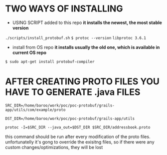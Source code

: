 # TWO WAYS OF INSTALLING


  - USING SCRIPT added to this repo 
  **it installs the newest, the most stable version**
  
`./scripts/install_protobuf.sh`
  `$ protoc --version`
	`libprotoc 3.6.1`


  - install from OS repo 
  **it installs usually the old one, which is available in current OS repo**
  
  `$ sudo apt-get install protobuf-compiler`

# AFTER CREATING PROTO FILES YOU HAVE TO GENERATE .java FILES

`SRC_DIR=/home/baroo/work/poc/poc-protobuf/grails-app/utils/com/example/proto`

`DST_DIR=/home/baroo/work/poc/poc-protobuf/grails-app/utils`

`protoc -I=$SRC_DIR --java_out=$DST_DIR $SRC_DIR/addressbook.proto`


this command should be run after every modification of the proto files. unfortunatelly it's gong to override the exisitng files, so if there were any custom changes/optimizations, they will be lost
